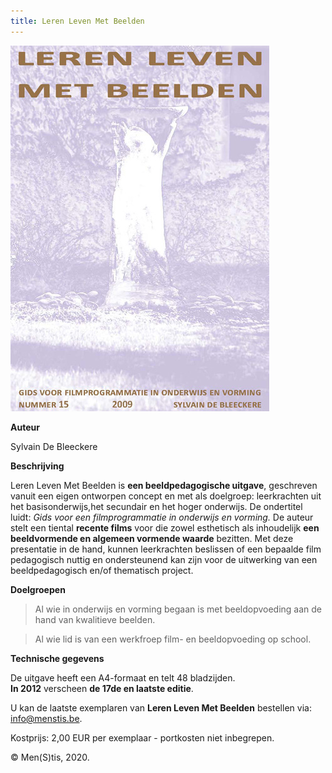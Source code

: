 ```yaml
---
title: Leren Leven Met Beelden
---
```


![](./llb.jpg)

**Auteur**

Sylvain De Bleeckere

**Beschrijving**

Leren Leven Met Beelden is **een beeldpedagogische uitgave**, geschreven vanuit een eigen ontworpen concept en met als doelgroep: leerkrachten uit het basisonderwijs,het secundair en het hoger onderwijs. De ondertitel luidt: _Gids voor een filmprogrammatie in onderwijs en vorming._ De auteur stelt een tiental **recente films** voor die zowel esthetisch als inhoudelijk **een beeldvormende en algemeen vormende waarde** bezitten. Met deze presentatie in de hand, kunnen leerkrachten beslissen of een bepaalde film pedagogisch nuttig en ondersteunend kan zijn voor de uitwerking van een beeldpedagogisch en/of thematisch project.

**Doelgroepen**

> Al wie in onderwijs en vorming begaan is met beeldopvoeding aan de hand van kwalitieve beelden.

> Al wie lid is van een werkfroep film- en beeldopvoeding op school.

**Technische gegevens**

De uitgave heeft een A4-formaat en telt 48 bladzijden.  
**In 2012** verscheen **de 17de en laatste editie**.  

U kan de laatste exemplaren van **Leren Leven Met Beelden** bestellen via: info@menstis.be.

Kostprijs: 2,00 EUR per exemplaar - portkosten niet inbegrepen.

© Men(S)tis, 2020.